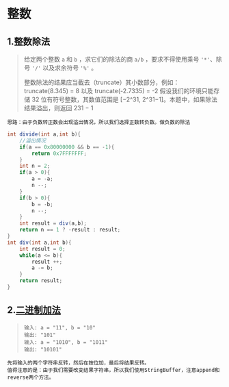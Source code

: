 # 整数

## 1.整数除法

> 给定两个整数 `a` 和 `b` ，求它们的除法的商 `a/b` ，要求不得使用乘号 `'*'`、除号 `'/'` 以及求余符号 `'%'` 。
>
> 整数除法的结果应当截去（truncate）其小数部分，例如：truncate(8.345) = 8 以及 truncate(-2.7335) = -2
> 假设我们的环境只能存储 32 位有符号整数，其数值范围是 [−2^31, 2^31−1]。本题中，如果除法结果溢出，则返回 231 − 1

```block
思路：由于负数转正数会出现溢出情况，所以我们选择正数转负数。做负数的除法
```



```java
int divide(int a,int b){
    //溢出情况
    if(a == 0x80000000 && b == -1){
        return 0x7FFFFFFF;
    }
    int n = 2;
    if(a > 0){
        a = -a;
        n --;
    }
    if(b > 0){
        b = -b;
        n --;
    }
    int result = div(a,b);
    return n == 1 ? -result : result;
}
int div(int a,int b){
    int result = 0;
    while(a <= b){
        result ++;
        a -= b;
    }
    return result;
}
```

## 2.[二进制加法](https://leetcode-cn.com/problems/JFETK5/)

> ```block
> 输入: a = "11", b = "10"
> 输出: "101"
> 输入: a = "1010", b = "1011"
> 输出: "10101"
> ```

```block
先将输入的两个字符串反转，然后在按位加，最后将结果反转。
值得注意的是：由于我们需要改变结果字符串，所以我们使用StringBuffer，注意append和reverse两个方法。
```

